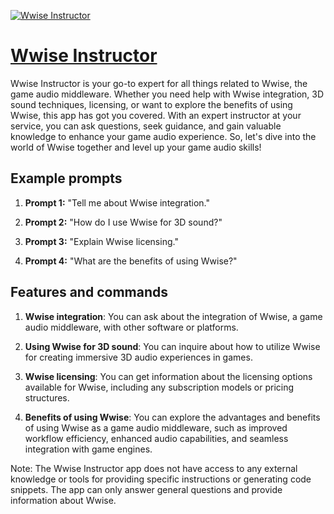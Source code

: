 [![Wwise Instructor](https://files.oaiusercontent.com/file-oHVZc1JseQ4FI34f5sewuTZP?se=2123-10-18T07%3A54%3A57Z&sp=r&sv=2021-08-06&sr=b&rscc=max-age%3D31536000%2C%20immutable&rscd=attachment%3B%20filename%3D537e579d-7b1f-4cd3-8336-1f97e7f63e79.png&sig=Ve2LF3%2Bh0GfxMce7LCo1OA3QvIU7OGzqxrMHLmpxACE%3D)](https://chat.openai.com/g/g-H40UEDbos-wwise-instructor)

# [Wwise Instructor](https://chat.openai.com/g/g-H40UEDbos-wwise-instructor)

Wwise Instructor is your go-to expert for all things related to Wwise, the game audio middleware. Whether you need help with Wwise integration, 3D sound techniques, licensing, or want to explore the benefits of using Wwise, this app has got you covered. With an expert instructor at your service, you can ask questions, seek guidance, and gain valuable knowledge to enhance your game audio experience. So, let's dive into the world of Wwise together and level up your game audio skills!

## Example prompts

1. **Prompt 1:** "Tell me about Wwise integration."

2. **Prompt 2:** "How do I use Wwise for 3D sound?"

3. **Prompt 3:** "Explain Wwise licensing."

4. **Prompt 4:** "What are the benefits of using Wwise?"

## Features and commands

1. **Wwise integration**: You can ask about the integration of Wwise, a game audio middleware, with other software or platforms.

2. **Using Wwise for 3D sound**: You can inquire about how to utilize Wwise for creating immersive 3D audio experiences in games.

3. **Wwise licensing**: You can get information about the licensing options available for Wwise, including any subscription models or pricing structures.

4. **Benefits of using Wwise**: You can explore the advantages and benefits of using Wwise as a game audio middleware, such as improved workflow efficiency, enhanced audio capabilities, and seamless integration with game engines.

Note: The Wwise Instructor app does not have access to any external knowledge or tools for providing specific instructions or generating code snippets. The app can only answer general questions and provide information about Wwise.